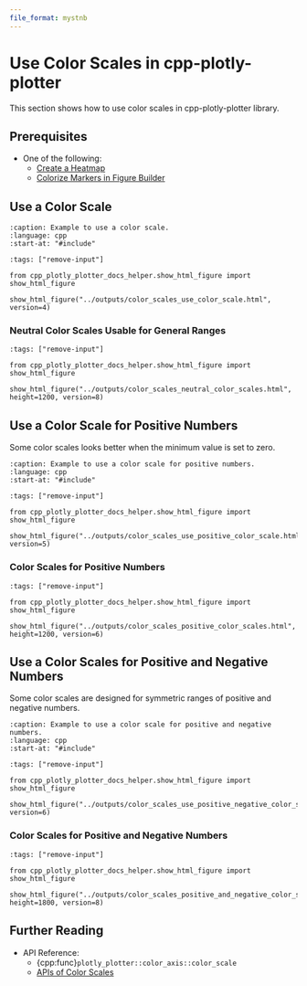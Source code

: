 ```yaml
---
file_format: mystnb
---
```


# Use Color Scales in cpp-plotly-plotter

This section shows how to use color scales in cpp-plotly-plotter library.

## Prerequisites

- One of the following:
  - [Create a Heatmap](../heatmaps/create_heatmap.md)
  - [Colorize Markers in Figure Builder](../scatters/colorize_markers_in_figure_builder.md)

## Use a Color Scale

```{literalinclude} /../../../examples/color_scales/use_color_scale.cpp
:caption: Example to use a color scale.
:language: cpp
:start-at: "#include"
```

```{code-cell}
:tags: ["remove-input"]

from cpp_plotly_plotter_docs_helper.show_html_figure import show_html_figure

show_html_figure("../outputs/color_scales_use_color_scale.html", version=4)
```

### Neutral Color Scales Usable for General Ranges

```{code-cell}
:tags: ["remove-input"]

from cpp_plotly_plotter_docs_helper.show_html_figure import show_html_figure

show_html_figure("../outputs/color_scales_neutral_color_scales.html", height=1200, version=8)
```

## Use a Color Scale for Positive Numbers

Some color scales looks better when the minimum value is set to zero.

```{literalinclude} /../../../examples/color_scales/use_positive_color_scale.cpp
:caption: Example to use a color scale for positive numbers.
:language: cpp
:start-at: "#include"
```

```{code-cell}
:tags: ["remove-input"]

from cpp_plotly_plotter_docs_helper.show_html_figure import show_html_figure

show_html_figure("../outputs/color_scales_use_positive_color_scale.html", version=5)
```

### Color Scales for Positive Numbers

```{code-cell}
:tags: ["remove-input"]

from cpp_plotly_plotter_docs_helper.show_html_figure import show_html_figure

show_html_figure("../outputs/color_scales_positive_color_scales.html", height=1200, version=6)
```

## Use a Color Scales for Positive and Negative Numbers

Some color scales are designed for symmetric ranges of positive and negative numbers.

```{literalinclude} /../../../examples/color_scales/use_positive_negative_color_scale.cpp
:caption: Example to use a color scale for positive and negative numbers.
:language: cpp
:start-at: "#include"
```

```{code-cell}
:tags: ["remove-input"]

from cpp_plotly_plotter_docs_helper.show_html_figure import show_html_figure

show_html_figure("../outputs/color_scales_use_positive_negative_color_scale.html", version=6)
```

### Color Scales for Positive and Negative Numbers

```{code-cell}
:tags: ["remove-input"]

from cpp_plotly_plotter_docs_helper.show_html_figure import show_html_figure

show_html_figure("../outputs/color_scales_positive_and_negative_color_scales.html", height=1800, version=8)
```

## Further Reading

- API Reference:
  - {cpp:func}`plotly_plotter::color_axis::color_scale`
  - [APIs of Color Scales](../../basic_api/color_scales.rst)
